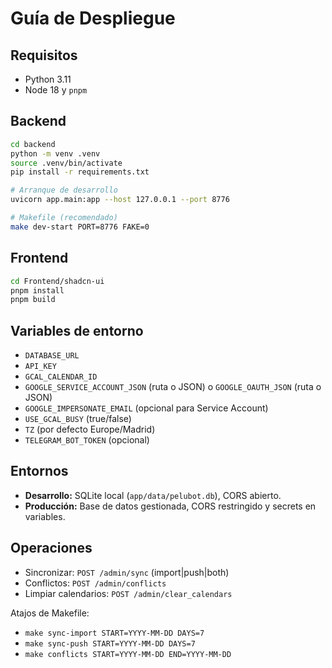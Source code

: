 # Guía de Despliegue

## Requisitos
- Python 3.11
- Node 18 y `pnpm`

## Backend
```bash
cd backend
python -m venv .venv
source .venv/bin/activate
pip install -r requirements.txt

# Arranque de desarrollo
uvicorn app.main:app --host 127.0.0.1 --port 8776

# Makefile (recomendado)
make dev-start PORT=8776 FAKE=0
```

## Frontend
```bash
cd Frontend/shadcn-ui
pnpm install
pnpm build
```

## Variables de entorno
- `DATABASE_URL`
- `API_KEY`
- `GCAL_CALENDAR_ID`
- `GOOGLE_SERVICE_ACCOUNT_JSON` (ruta o JSON) o `GOOGLE_OAUTH_JSON` (ruta o JSON)
- `GOOGLE_IMPERSONATE_EMAIL` (opcional para Service Account)
- `USE_GCAL_BUSY` (true/false)
- `TZ` (por defecto Europe/Madrid)
- `TELEGRAM_BOT_TOKEN` (opcional)

## Entornos
- **Desarrollo:** SQLite local (`app/data/pelubot.db`), CORS abierto.
- **Producción:** Base de datos gestionada, CORS restringido y secrets en variables.

## Operaciones
- Sincronizar: `POST /admin/sync` (import|push|both)
- Conflictos: `POST /admin/conflicts`
- Limpiar calendarios: `POST /admin/clear_calendars`

Atajos de Makefile:
- `make sync-import START=YYYY-MM-DD DAYS=7`
- `make sync-push START=YYYY-MM-DD DAYS=7`
- `make conflicts START=YYYY-MM-DD END=YYYY-MM-DD`
